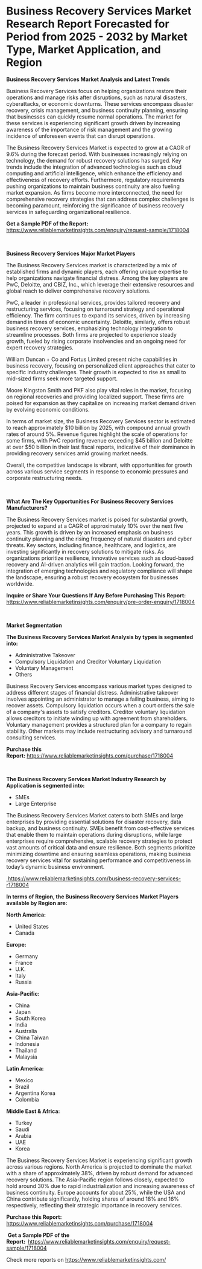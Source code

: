 <p><h1>Business Recovery Services Market Research Report Forecasted for Period from 2025 -  2032 by Market Type, Market Application, and Region</h1></p><p><strong>Business Recovery Services Market Analysis and Latest Trends</strong></p>
<p><p>Business Recovery Services focus on helping organizations restore their operations and manage risks after disruptions, such as natural disasters, cyberattacks, or economic downturns. These services encompass disaster recovery, crisis management, and business continuity planning, ensuring that businesses can quickly resume normal operations. The market for these services is experiencing significant growth driven by increasing awareness of the importance of risk management and the growing incidence of unforeseen events that can disrupt operations.</p><p>The Business Recovery Services Market is expected to grow at a CAGR of 9.6% during the forecast period. With businesses increasingly relying on technology, the demand for robust recovery solutions has surged. Key trends include the integration of advanced technologies such as cloud computing and artificial intelligence, which enhance the efficiency and effectiveness of recovery efforts. Furthermore, regulatory requirements pushing organizations to maintain business continuity are also fueling market expansion. As firms become more interconnected, the need for comprehensive recovery strategies that can address complex challenges is becoming paramount, reinforcing the significance of business recovery services in safeguarding organizational resilience.</p></p>
<p><strong>Get a Sample PDF of the Report:&nbsp;</strong> <a href="https://www.reliablemarketinsights.com/enquiry/request-sample/1718004?utm_campaign=2181&utm_medium=2&utm_source=Github&utm_content=ia&utm_term=09032025&utm_id=business-recovery-services">https://www.reliablemarketinsights.com/enquiry/request-sample/1718004</a></p>
<p>&nbsp;</p>
<p><strong>Business Recovery Services Major Market Players</strong></p>
<p><p>The Business Recovery Services market is characterized by a mix of established firms and dynamic players, each offering unique expertise to help organizations navigate financial distress. Among the key players are PwC, Deloitte, and CBIZ, Inc., which leverage their extensive resources and global reach to deliver comprehensive recovery solutions.</p><p>PwC, a leader in professional services, provides tailored recovery and restructuring services, focusing on turnaround strategy and operational efficiency. The firm continues to expand its services, driven by increasing demand in times of economic uncertainty. Deloitte, similarly, offers robust business recovery services, emphasizing technology integration to streamline processes. Both firms are projected to experience steady growth, fueled by rising corporate insolvencies and an ongoing need for expert recovery strategies.</p><p>William Duncan + Co and Fortus Limited present niche capabilities in business recovery, focusing on personalized client approaches that cater to specific industry challenges. Their growth is expected to rise as small to mid-sized firms seek more targeted support.</p><p>Moore Kingston Smith and PKF also play vital roles in the market, focusing on regional recoveries and providing localized support. These firms are poised for expansion as they capitalize on increasing market demand driven by evolving economic conditions.</p><p>In terms of market size, the Business Recovery Services sector is estimated to reach approximately $10 billion by 2025, with compound annual growth rates of around 5%. Revenue figures highlight the scale of operations for some firms, with PwC reporting revenue exceeding $45 billion and Deloitte at over $50 billion in their last fiscal reports, indicative of their dominance in providing recovery services amid growing market needs. </p><p>Overall, the competitive landscape is vibrant, with opportunities for growth across various service segments in response to economic pressures and corporate restructuring needs.</p></p>
<p>&nbsp;</p>
<p><strong>What Are The Key Opportunities For Business Recovery Services Manufacturers?</strong></p>
<p><p>The Business Recovery Services market is poised for substantial growth, projected to expand at a CAGR of approximately 10% over the next five years. This growth is driven by an increased emphasis on business continuity planning and the rising frequency of natural disasters and cyber threats. Key sectors, including finance, healthcare, and logistics, are investing significantly in recovery solutions to mitigate risks. As organizations prioritize resilience, innovative services such as cloud-based recovery and AI-driven analytics will gain traction. Looking forward, the integration of emerging technologies and regulatory compliance will shape the landscape, ensuring a robust recovery ecosystem for businesses worldwide.</p></p>
<p><strong>Inquire or Share Your Questions If Any Before Purchasing This Report:</strong> <a href="https://www.reliablemarketinsights.com/enquiry/pre-order-enquiry/1718004?utm_campaign=2181&utm_medium=2&utm_source=Github&utm_content=ia&utm_term=09032025&utm_id=business-recovery-services">https://www.reliablemarketinsights.com/enquiry/pre-order-enquiry/1718004</a></p>
<p>&nbsp;</p>
<p><strong>Market Segmentation</strong></p>
<p><strong>The Business Recovery Services Market Analysis by types is segmented into:</strong></p>
<p><ul><li>Administrative Takeover</li><li>Compulsory Liquidation and Creditor Voluntary Liquidation</li><li>Voluntary Management</li><li>Others</li></ul></p>
<p><p>Business Recovery Services encompass various market types designed to address different stages of financial distress. Administrative takeover involves appointing an administrator to manage a failing business, aiming to recover assets. Compulsory liquidation occurs when a court orders the sale of a company's assets to satisfy creditors. Creditor voluntary liquidation allows creditors to initiate winding up with agreement from shareholders. Voluntary management provides a structured plan for a company to regain stability. Other markets may include restructuring advisory and turnaround consulting services.</p></p>
<p><strong>Purchase this Report:&nbsp;</strong><a href="https://www.reliablemarketinsights.com/purchase/1718004?utm_campaign=2181&utm_medium=2&utm_source=Github&utm_content=ia&utm_term=09032025&utm_id=business-recovery-services">https://www.reliablemarketinsights.com/purchase/1718004</a></p>
<p>&nbsp;</p>
<p><strong>The Business Recovery Services Market Industry Research by Application is segmented into:</strong></p>
<p><ul><li>SMEs</li><li>Large Enterprise</li></ul></p>
<p><p>The Business Recovery Services Market caters to both SMEs and large enterprises by providing essential solutions for disaster recovery, data backup, and business continuity. SMEs benefit from cost-effective services that enable them to maintain operations during disruptions, while large enterprises require comprehensive, scalable recovery strategies to protect vast amounts of critical data and ensure resilience. Both segments prioritize minimizing downtime and ensuring seamless operations, making business recovery services vital for sustaining performance and competitiveness in today’s dynamic business environment.</p></p>
<p><a href="https://www.reliablemarketinsights.com/business-recovery-services-r1718004?utm_campaign=2181&utm_medium=2&utm_source=Github&utm_content=ia&utm_term=09032025&utm_id=business-recovery-services">&nbsp;https://www.reliablemarketinsights.com/business-recovery-services-r1718004</a></p>
<p><strong>In terms of Region, the Business Recovery Services Market Players available by Region are:</strong></p>
<p>
    <p> <strong> North America: </strong>
        <ul>
            <li>United States</li>
            <li>Canada</li>
        </ul>
        </p> 
    <p> <strong> Europe: </strong>
        <ul>
            <li>Germany</li>
            <li>France</li>
            <li>U.K.</li>
            <li>Italy</li>
            <li>Russia</li>
        </ul>
        </p> 
    <p> <strong> Asia-Pacific: </strong>
        <ul>
            <li>China</li>
            <li>Japan</li>
            <li>South Korea</li>
            <li>India</li>
            <li>Australia</li>
            <li>China Taiwan</li>
            <li>Indonesia</li>
            <li>Thailand</li>
            <li>Malaysia</li>
        </ul>
        </p> 
    <p> <strong> Latin America: </strong>
        <ul>
            <li>Mexico</li>
            <li>Brazil</li>
            <li>Argentina Korea</li>
            <li>Colombia</li>
        </ul>
        </p> 
    <p> <strong> Middle East & Africa: </strong>
        <ul>
            <li>Turkey</li>
            <li>Saudi</li>
            <li>Arabia</li>
            <li>UAE</li>
            <li>Korea</li>
        </ul>
    </p>
    </p>
<p><p>The Business Recovery Services Market is experiencing significant growth across various regions. North America is projected to dominate the market with a share of approximately 38%, driven by robust demand for advanced recovery solutions. The Asia-Pacific region follows closely, expected to hold around 30% due to rapid industrialization and increasing awareness of business continuity. Europe accounts for about 25%, while the USA and China contribute significantly, holding shares of around 18% and 16% respectively, reflecting their strategic importance in recovery services.</p></p>
<p><strong>Purchase this Report: </strong><a href="https://www.reliablemarketinsights.com/purchase/1718004?utm_campaign=2181&utm_medium=2&utm_source=Github&utm_content=ia&utm_term=09032025&utm_id=business-recovery-services">https://www.reliablemarketinsights.com/purchase/1718004</a></p>
<p>&nbsp;<strong>Get a Sample PDF of the Report:&nbsp;&nbsp;</strong><a href="https://www.reliablemarketinsights.com/enquiry/request-sample/1718004?utm_campaign=2181&utm_medium=2&utm_source=Github&utm_content=ia&utm_term=09032025&utm_id=business-recovery-services">https://www.reliablemarketinsights.com/enquiry/request-sample/1718004</a></p>
<p><strong></strong></p>
<p>Check more reports on <a href="https://www.reliablemarketinsights.com/?utm_campaign=2181&utm_medium=2&utm_source=Github&utm_content=ia&utm_term=09032025&utm_id=business-recovery-services">https://www.reliablemarketinsights.com/</a></p>